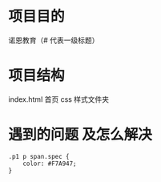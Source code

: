 
# 项目目的
 诺恩教育（# 代表一级标题）

# 项目结构
  index.html  首页
  css         样式文件夹

# 遇到的问题 及怎么解决
  
```
.p1 p span.spec {
	color: #F7A947;
}
```